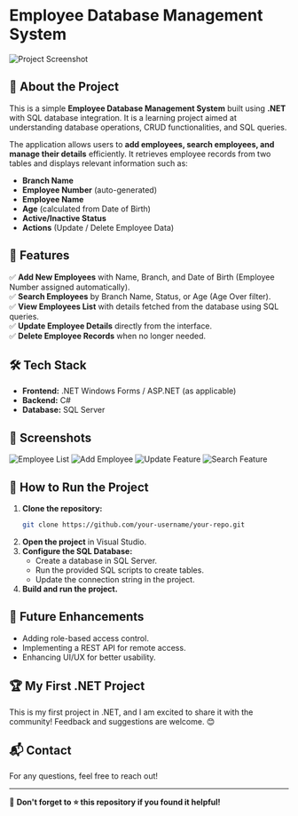 # Employee Database Management System

![Project Screenshot](https://drive.google.com/file/d/1gxL2phdHjzG07HIw-HU9DfjOGjoKCB9K/view?usp=sharing)

## 📌 About the Project
This is a simple **Employee Database Management System** built using **.NET** with SQL database integration. It is a learning project aimed at understanding database operations, CRUD functionalities, and SQL queries.

The application allows users to **add employees, search employees, and manage their details** efficiently. It retrieves employee records from two tables and displays relevant information such as:
- **Branch Name**
- **Employee Number** (auto-generated)
- **Employee Name**
- **Age** (calculated from Date of Birth)
- **Active/Inactive Status**
- **Actions** (Update / Delete Employee Data)

## 🎯 Features
✅ **Add New Employees** with Name, Branch, and Date of Birth (Employee Number assigned automatically).  
✅ **Search Employees** by Branch Name, Status, or Age (Age Over filter).  
✅ **View Employees List** with details fetched from the database using SQL queries.  
✅ **Update Employee Details** directly from the interface.  
✅ **Delete Employee Records** when no longer needed.  

## 🛠️ Tech Stack
- **Frontend:** .NET Windows Forms / ASP.NET (as applicable)
- **Backend:** C#
- **Database:** SQL Server

## 📸 Screenshots
![Employee List](https://drive.google.com/file/d/1dnBKLK30TSSdX5DZigUrahQ3dC-hpb24/view?usp=sharing)
![Add Employee](https://drive.google.com/file/d/1YHuSAdhtfMoFKvXcvW_98iTBJte8-_IT/view?usp=sharing)
![Update Feature](https://drive.google.com/file/d/11_oyP29N2bMlXQ56vhobVtsqYpP1YAdx/view?usp=sharing)
![Search Feature](https://drive.google.com/file/d/1scZWPXFCgQ-d32dUxLExRfnHKtWhlhFd/view?usp=sharing)

## 🚀 How to Run the Project
1. **Clone the repository:**
   ```bash
   git clone https://github.com/your-username/your-repo.git
   ```
2. **Open the project** in Visual Studio.
3. **Configure the SQL Database:**
   - Create a database in SQL Server.
   - Run the provided SQL scripts to create tables.
   - Update the connection string in the project.
4. **Build and run the project.**

## 📢 Future Enhancements
- Adding role-based access control.
- Implementing a REST API for remote access.
- Enhancing UI/UX for better usability.

## 🏆 My First .NET Project
This is my first project in .NET, and I am excited to share it with the community! Feedback and suggestions are welcome. 😊

## 📬 Contact
For any questions, feel free to reach out!

---
📌 **Don't forget to ⭐ this repository if you found it helpful!**
